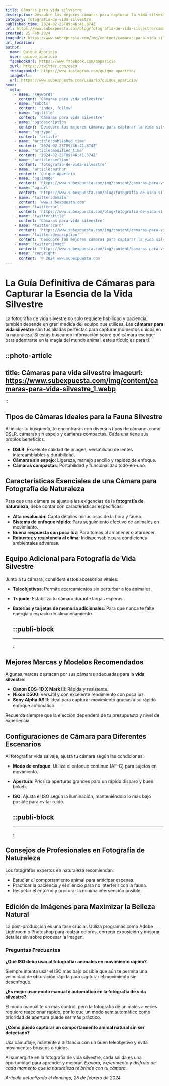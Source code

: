 ```yaml
---
title: Cámaras para vida silvestre
description: Descubre las mejores cámaras para capturar la vida silvestre en su hábitat natural. Calidad, durabilidad y tecnología de punta para amantes de la natura.
category: fotografia-de-vida-silvestre
published_time: 2024-02-25T09:46:41.874Z
url: https://www.subexpuesta.com/blog/fotografia-de-vida-silvestre/camaras-para-vida-silvestre
created: 25 Feb 2024
imageUrl: https://www.subexpuesta.com/img/content/camaras-para-vida-silvestre_1.webp
url_location:
author:
  name: Quique Aparicio
  user: quique_aparicio
  facebookUrl: https://www.facebook.com/qaparicio
  xUrl: https://twitter.com/eac9
  instagramUrl: https://www.instagram.com/quique_aparicio/
  imageUrl: 
  url: https://www.subexpuesta.com/usuario/quique_aparicio/
head:
  meta:
    - name: 'keywords'
      content: 'Cámaras para vida silvestre'
    - name: 'robots'
      content: 'index, follow'
    - name: 'og:title'
      content: 'Cámaras para vida silvestre'
    - name: 'og:description'
      content: 'Descubre las mejores cámaras para capturar la vida silvestre en su hábitat natural. Calidad, durabilidad y tecnología de punta para amantes de la natura.'
    - name: 'og:type'
      content: 'article'
    - name: 'article:published_time'
      content: '2024-02-25T09:46:41.874Z'
    - name: 'article:modified_time'
      content: '2024-02-25T09:46:41.874Z'
    - name: 'article:section'
      content: 'fotografia-de-vida-silvestre'
    - name: 'article:author'
      content: 'Quique Aparicio'
    - name: 'og:image'
      content: 'https://www.subexpuesta.com/img/content/camaras-para-vida-silvestre_1.webp'
    - name: 'og:url'
      content: 'https://www.subexpuesta.com/blog/fotografia-de-vida-silvestre/camaras-para-vida-silvestre'
    - name: 'twitter:domain'
      content: 'www.subexpuesta.com'
    - name: 'twitter:url'
      content: 'https://www.subexpuesta.com/blog/fotografia-de-vida-silvestre/camaras-para-vida-silvestre'
    - name: 'twitter:title'
      content: 'Cámaras para vida silvestre'
    - name: 'twitter:card'
      content: 'https://www.subexpuesta.com/img/content/camaras-para-vida-silvestre_1.webp'
    - name: 'twitter:description'
      content: 'Descubre las mejores cámaras para capturar la vida silvestre en su hábitat natural. Calidad, durabilidad y tecnología de punta para amantes de la natura.'
    - name: 'twitter:image'
      content: 'https://www.subexpuesta.com/img/content/camaras-para-vida-silvestre_1.webp'
    - name: 'copyright'
      content: '© 2024 www.subexpuesta.com'
---
```

# La Guía Definitiva de Cámaras para Capturar la Esencia de la Vida Silvestre

La fotografía de vida silvestre no solo requiere habilidad y paciencia; también depende en gran medida del equipo que utilices. Las **cámaras para vida silvestre** son tus aliadas perfectas para capturar momentos únicos en la naturaleza. Si estás buscando información sobre qué cámara escoger para adentrarte en la magia del mundo animal, este artículo es para ti.


::photo-article
---
title: Cámaras para vida silvestre
imageurl: https://www.subexpuesta.com/img/content/camaras-para-vida-silvestre_1.webp
---
::


## Tipos de Cámaras Ideales para la Fauna Silvestre

Al iniciar tu búsqueda, te encontrarás con diversos tipos de cámaras como DSLR, cámaras sin espejo y cámaras compactas. Cada una tiene sus propios beneficios:

- **DSLR**: Excelente calidad de imagen, versatilidad de lentes intercambiables y durabilidad.
- **Cámaras sin espejo**: Ligereza, manejo sencillo y rapidez de enfoque. 
- **Cámaras compactas**: Portabilidad y funcionalidad todo-en-uno.

## Características Esenciales de una Cámara para Fotografía de Naturaleza

Para que una cámara se ajuste a las exigencias de la **fotografía de naturaleza**, debe contar con características específicas:

- **Alta resolución**: Capta detalles minuciosos de la flora y fauna.
- **Sistema de enfoque rápido**: Para seguimiento efectivo de animales en movimiento.
- **Buena respuesta con poca luz**: Para tomas al amanecer o atardecer.
- **Robustez y resistencia al clima**: Indispensable para condiciones ambientales adversas.

## Equipo Adicional para Fotografía de Vida Silvestre

Junto a tu cámara, considera estos accesorios vitales:

- **Teleobjetivos**: Permite acercamientos sin perturbar a los animales.
- **Trípode**: Estabiliza tu cámara durante largas esperas.
- **Baterías y tarjetas de memoria adicionales**: Para que nunca te falte energía o espacio de almacenamiento.


  ::publi-block
  ---
  ---
  ::
  
  
## Mejores Marcas y Modelos Recomendados

Algunas marcas destacan por sus cámaras adecuadas para la **vida silvestre**:

- **Canon EOS-1D X Mark III**: Rápida y resistente.
- **Nikon D500**: Versátil y con excelente rendimiento con poca luz.
- **Sony Alpha A9 II**: Ideal para capturar movimiento gracias a su rápido enfoque automático.

Recuerda siempre que la elección dependerá de tu presupuesto y nivel de experiencia.

## Configuraciones de Cámara para Diferentes Escenarios

Al fotografiar vida salvaje, ajusta tu cámara según las condiciones:

- **Modo de enfoque**: Utiliza el enfoque continuo (AF-C) para sujetos en movimiento.
- **Apertura**: Prioriza aperturas grandes para un rápido disparo y buen bokeh.
- **ISO**: Ajusta el ISO según la iluminación, manteniéndolo lo más bajo posible para evitar ruido.


  ::publi-block
  ---
  ---
  ::
  
  
## Consejos de Profesionales en Fotografía de Naturaleza

Los fotógrafos expertos en naturaleza recomiendan:

- Estudiar el comportamiento animal para anticipar escenas.
- Practicar la paciencia y el silencio para no interferir con la fauna.
- Respetar el entorno y procurar la mínima intervención posible.

## Edición de Imágenes para Maximizar la Belleza Natural

La post-producción es una fase crucial. Utiliza programas como Adobe Lightroom o Photoshop para realzar colores, corregir exposición y mejorar detalles sin sobre procesar la imagen.

### Preguntas Frecuentes

**¿Qué ISO debo usar al fotografiar animales en movimiento rápido?**

Siempre intenta usar el ISO más bajo posible que aún te permita una velocidad de obturación rápida para capturar el movimiento sin desenfoque.

**¿Es mejor usar modo manual o automático en la fotografía de vida silvestre?**

El modo manual te da más control, pero la fotografía de animales a veces requiere reaccionar rápido, por lo que un modo semiautomático como prioridad de apertura puede ser más práctico.

**¿Cómo puedo capturar un comportamiento animal natural sin ser detectado?**

Usa camuflaje, mantente a distancia con un buen teleobjetivo y evita movimientos bruscos o ruidos.

Al sumergirte en la fotografía de vida silvestre, cada salida es una oportunidad para aprender y mejorar. *Explora, experimenta y disfruta de cada momento que la naturaleza te brinde con tu cámara.*

_Artículo actualizado el domingo, 25 de febrero de 2024_